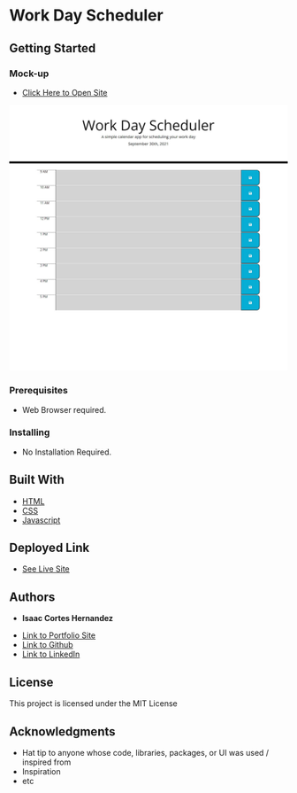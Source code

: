 # Work Day Scheduler



## Getting Started

### Mock-up
* [Click Here to Open Site](https://icortes.github.io/work-day-scheduler/)

![picture of website](./assets/img/Screenshot.jpg)

### Prerequisites

* Web Browser required.

### Installing

* No Installation Required.

## Built With

* [HTML](https://developer.mozilla.org/en-US/docs/Web/HTML)
* [CSS](https://developer.mozilla.org/en-US/docs/Web/CSS)
* [Javascript](https://developer.mozilla.org/en-US/docs/Web/JavaScript)

## Deployed Link

* [See Live Site](https://icortes.github.io/work-day-scheduler/)


## Authors

* **Isaac Cortes Hernandez** 

- [Link to Portfolio Site](https://icortes.github.io/my-first-portfolio/)
- [Link to Github](https://github.com/icortes)
- [Link to LinkedIn](https://www.linkedin.com/in/cortes-isaac)

## License

This project is licensed under the MIT License 

## Acknowledgments

* Hat tip to anyone whose code, libraries, packages, or UI was used  / inspired from
* Inspiration
* etc

